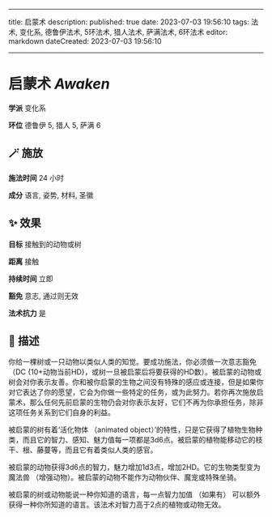 
---
title: 启蒙术
description: 
published: true
date: 2023-07-03 19:56:10
tags: 法术, 变化系, 德鲁伊法术, 5环法术, 猎人法术, 萨满法术, 6环法术
editor: markdown
dateCreated: 2023-07-03 19:56:10

---

# **启蒙术** *Awaken*

**学派** 变化系 

**环位** 德鲁伊 5, 猎人 5, 萨满 6

## 🪄 施放

**施法时间** 24 小时

**成分** 语言, 姿势, 材料, 圣徽

## ✨ 效果 

**目标** 接触到的动物或树 

**距离** 接触  

**持续时间** 立即 

**豁免** 意志, 通过则无效

**法术抗力** 是

## 📖 描述

你给一棵树或一只动物以类似人类的知觉。要成功施法，你必须做一次意志豁免 （DC {10+动物当前HD}，或树一旦被启蒙后将要获得的HD数）。被启蒙的动物或树会对你表示友善。你和被你启蒙的生物之间没有特殊的感应或连接，但是如果你对它表达了你的愿望，它会为你做一些特定的任务，或为此努力。若你再次施放启蒙术，那么任何先前启蒙的生物仍会对你表示友好，它们不再为你承担任务，除非这项任务关系到它们自身的利益。

被启蒙的树有着‘活化物体 （animated object）’的特性，只是它获得了植物生物种类，而且它的智力、感知、魅力值每一项都是3d6点。被启蒙的植物能移动它的枝干、根、藤蔓等，而且它有着类似人类的感官。

被启蒙的动物获得3d6点的智力，魅力增加1d3点，增加2HD。它的生物类型变为魔法兽 （增强动物）。被启蒙的动物不能作为动物伙伴、魔宠或特殊坐骑。

被启蒙的树或动物能说一种你知道的语言，每一点智力加值 （如果有） 可以额外获得一种你所知道的语言。该法术对智力高于2点的植物或动物无效。
    